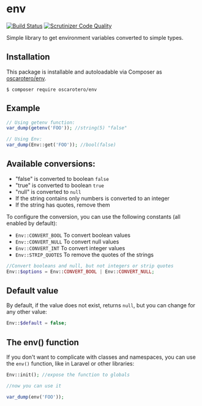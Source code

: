 # env

[![Build Status](https://travis-ci.org/oscarotero/env.svg)](https://travis-ci.org/oscarotero/env)
[![Scrutinizer Code Quality](https://scrutinizer-ci.com/g/oscarotero/env/badges/quality-score.png?b=master)](https://scrutinizer-ci.com/g/oscarotero/env/?branch=master)

Simple library to get environment variables converted to simple types.

## Installation

This package is installable and autoloadable via Composer as [oscarotero/env](https://packagist.org/packages/oscarotero/env).

```
$ composer require oscarotero/env
```

## Example

```php
// Using getenv function:
var_dump(getenv('FOO')); //string(5) "false"

// Using Env:
var_dump(Env::get('FOO')); //bool(false)
```

## Available conversions:

* "false" is converted to boolean `false`
* "true" is converted to boolean `true`
* "null" is converted to `null`
* If the string contains only numbers is converted to an integer
* If the string has quotes, remove them

To configure the conversion, you can use the following constants (all enabled by default):

* `Env::CONVERT_BOOL` To convert boolean values
* `Env::CONVERT_NULL` To convert null values
* `Env::CONVERT_INT` To convert integer values
* `Env::STRIP_QUOTES` To remove the quotes of the strings

```php
//Convert booleans and null, but not integers or strip quotes
Env::$options = Env::CONVERT_BOOL | Env::CONVERT_NULL;
```

## Default value

By default, if the value does not exist, returns `null`, but you can change for any other value:

```php
Env::$default = false;
```

## The env() function

If you don't want to complicate with classes and namespaces, you can use the `env()` function, like in Laravel or other libraries:

```php
Env::init(); //expose the function to globals

//now you can use it

var_dump(env('FOO'));
```
